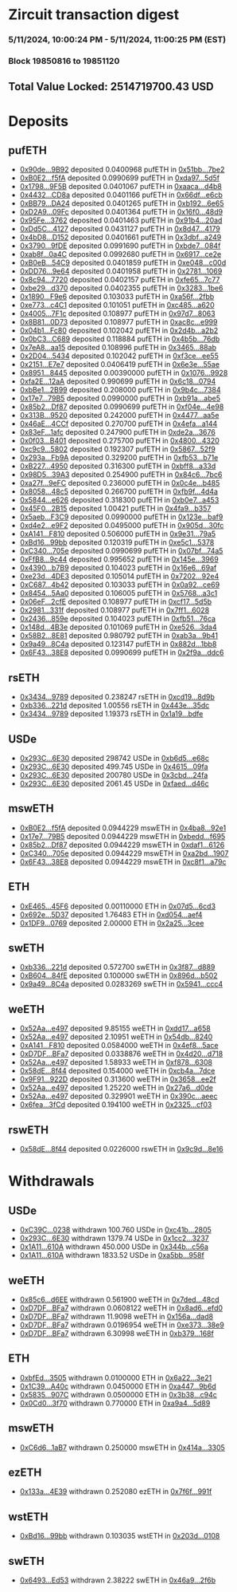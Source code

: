 # Zircuit transaction digest
### 5/11/2024, 10:00:24 PM - 5/11/2024, 11:00:25 PM (EST)
### Block 19850816 to 19851120

## Total Value Locked: 2514719700.43 USD

# Deposits
## pufETH
- [0x90de...9B92](https://etherscan.io/address/0x90de73fD4903598Df418a6a53573D682a88e9B92) deposited 0.0400968 pufETH in [0x51bb...7be2](https://etherscan.io/tx/0x90de73fD4903598Df418a6a53573D682a88e9B92)
- [0xB0E2...f5fA](https://etherscan.io/address/0xB0E2Eb43e75b5b2a2075CE1d83C3CAE3EDC0f5fA) deposited 0.0990699 pufETH in [0xda97...5d5f](https://etherscan.io/tx/0xB0E2Eb43e75b5b2a2075CE1d83C3CAE3EDC0f5fA)
- [0x1798...9F5B](https://etherscan.io/address/0x179842659dD1B3fE296050e9684Dc30457f69F5B) deposited 0.0401067 pufETH in [0xaaca...d4b8](https://etherscan.io/tx/0x179842659dD1B3fE296050e9684Dc30457f69F5B)
- [0x4432...CD8a](https://etherscan.io/address/0x44326Be2Ae6f3aB4b7F55AFa233f2BCF8922CD8a) deposited 0.0401166 pufETH in [0x66df...e6cb](https://etherscan.io/tx/0x44326Be2Ae6f3aB4b7F55AFa233f2BCF8922CD8a)
- [0xBB79...DA24](https://etherscan.io/address/0xBB79707e78b70a9Bfd32F440065D8e4f3128DA24) deposited 0.0401265 pufETH in [0xb192...6e65](https://etherscan.io/tx/0xBB79707e78b70a9Bfd32F440065D8e4f3128DA24)
- [0xD2A9...09Fc](https://etherscan.io/address/0xD2A9FF249F58D0265AB8FE2b7dFE24d1E5f009Fc) deposited 0.0401364 pufETH in [0x16f0...48d9](https://etherscan.io/tx/0xD2A9FF249F58D0265AB8FE2b7dFE24d1E5f009Fc)
- [0x95Fe...3762](https://etherscan.io/address/0x95Fe961D7884653e4bc8F9D3c7339f08C4B03762) deposited 0.0401463 pufETH in [0x91b4...20ad](https://etherscan.io/tx/0x95Fe961D7884653e4bc8F9D3c7339f08C4B03762)
- [0xDd5C...4127](https://etherscan.io/address/0xDd5CB6Afee6e7f4085d85C6cC896FAE645184127) deposited 0.0431127 pufETH in [0x8d47...4179](https://etherscan.io/tx/0xDd5CB6Afee6e7f4085d85C6cC896FAE645184127)
- [0x4bD8...D152](https://etherscan.io/address/0x4bD85b15412E2B9a4A5b1dBFB3Ccd5d429e8D152) deposited 0.0401661 pufETH in [0x3dbf...a249](https://etherscan.io/tx/0x4bD85b15412E2B9a4A5b1dBFB3Ccd5d429e8D152)
- [0x3790...9fDE](https://etherscan.io/address/0x37905D6EF2F5b6bD4244bA9E9aF33E648B369fDE) deposited 0.0991690 pufETH in [0xbde7...084f](https://etherscan.io/tx/0x37905D6EF2F5b6bD4244bA9E9aF33E648B369fDE)
- [0xab8f...0a4C](https://etherscan.io/address/0xab8fc0f9F84527a72D63Fa7D4fa47f7A56B60a4C) deposited 0.0992680 pufETH in [0x6917...ce2e](https://etherscan.io/tx/0xab8fc0f9F84527a72D63Fa7D4fa47f7A56B60a4C)
- [0xB0eB...54C9](https://etherscan.io/address/0xB0eBD32E9f3FCd0aA993E074Ecac2c964dc554C9) deposited 0.0401859 pufETH in [0xe048...c00d](https://etherscan.io/tx/0xB0eBD32E9f3FCd0aA993E074Ecac2c964dc554C9)
- [0xDD76...9e64](https://etherscan.io/address/0xDD7600a1e96B4193f468432582AAA8d5e5489e64) deposited 0.0401958 pufETH in [0x2781...1069](https://etherscan.io/tx/0xDD7600a1e96B4193f468432582AAA8d5e5489e64)
- [0x8c94...7720](https://etherscan.io/address/0x8c94B2be67778144aca44da3baa81d21C7467720) deposited 0.0402157 pufETH in [0xfe65...7c77](https://etherscan.io/tx/0x8c94B2be67778144aca44da3baa81d21C7467720)
- [0xbe29...d370](https://etherscan.io/address/0xbe294d55AdA97a4716B76678ed12Fb68Cbcbd370) deposited 0.0402355 pufETH in [0x3283...1be6](https://etherscan.io/tx/0xbe294d55AdA97a4716B76678ed12Fb68Cbcbd370)
- [0x1890...F9e6](https://etherscan.io/address/0x18909d2E3a5cCecA7a60DC63eE14d76C4898F9e6) deposited 0.103033 pufETH in [0xa56f...2fbb](https://etherscan.io/tx/0x18909d2E3a5cCecA7a60DC63eE14d76C4898F9e6)
- [0xe773...c4C1](https://etherscan.io/address/0xe7739bA7A33aC4d3829a2F5d5D2A06C6f422c4C1) deposited 0.101051 pufETH in [0xc485...a620](https://etherscan.io/tx/0xe7739bA7A33aC4d3829a2F5d5D2A06C6f422c4C1)
- [0x4005...7F1c](https://etherscan.io/address/0x40054C3C5984F73B2d67f11814F7c82F552E7F1c) deposited 0.108977 pufETH in [0x97d7...8063](https://etherscan.io/tx/0x40054C3C5984F73B2d67f11814F7c82F552E7F1c)
- [0x8B81...0D73](https://etherscan.io/address/0x8B811272f0f9c10f3eaa66d934A265F4a75f0D73) deposited 0.108977 pufETH in [0xac8c...e999](https://etherscan.io/tx/0x8B811272f0f9c10f3eaa66d934A265F4a75f0D73)
- [0x04b1...Fc80](https://etherscan.io/address/0x04b1d701D30Fb38C5e8119E373e6A83c1C22Fc80) deposited 0.102042 pufETH in [0x2d4b...a2b2](https://etherscan.io/tx/0x04b1d701D30Fb38C5e8119E373e6A83c1C22Fc80)
- [0x0bC3...C689](https://etherscan.io/address/0x0bC3244E0297011D4DC7953F7C37f2f5Ec20C689) deposited 0.118884 pufETH in [0x4b5b...76db](https://etherscan.io/tx/0x0bC3244E0297011D4DC7953F7C37f2f5Ec20C689)
- [0x7eA8...aa15](https://etherscan.io/address/0x7eA84686447E20F8FCD82b6d3E0b926bF10baa15) deposited 0.108996 pufETH in [0x3465...88ab](https://etherscan.io/tx/0x7eA84686447E20F8FCD82b6d3E0b926bF10baa15)
- [0x2D04...5434](https://etherscan.io/address/0x2D04cA1A7d156e02a5d7a132317209609e335434) deposited 0.102042 pufETH in [0xf3ce...ee55](https://etherscan.io/tx/0x2D04cA1A7d156e02a5d7a132317209609e335434)
- [0x2151...E7e7](https://etherscan.io/address/0x2151Db13bEd088510ED4193Cc2C6aB1e42FaE7e7) deposited 0.0406419 pufETH in [0x6e3e...55ae](https://etherscan.io/tx/0x2151Db13bEd088510ED4193Cc2C6aB1e42FaE7e7)
- [0x8951...8445](https://etherscan.io/address/0x8951b0a1ECaDa6454D2206076B6d47BD086d8445) deposited 0.00390000 pufETH in [0x1076...9928](https://etherscan.io/tx/0x8951b0a1ECaDa6454D2206076B6d47BD086d8445)
- [0xfa2E...12aA](https://etherscan.io/address/0xfa2EB5d24D36FD948599d0dB60e5c92E269512aA) deposited 0.990699 pufETH in [0x6c18...0794](https://etherscan.io/tx/0xfa2EB5d24D36FD948599d0dB60e5c92E269512aA)
- [0xbBe1...2B99](https://etherscan.io/address/0xbBe1db586376A2aaA379A0Df3abCb99e35232B99) deposited 0.208000 pufETH in [0x9b4c...7384](https://etherscan.io/tx/0xbBe1db586376A2aaA379A0Df3abCb99e35232B99)
- [0x17e7...79B5](https://etherscan.io/address/0x17e71700383DD9D39509bAe6C5F993983FBD79B5) deposited 0.0990000 pufETH in [0xb91a...abe5](https://etherscan.io/tx/0x17e71700383DD9D39509bAe6C5F993983FBD79B5)
- [0x85b2...Df87](https://etherscan.io/address/0x85b250628aFFCa55ED0F2B769d68c72C5329Df87) deposited 0.0990699 pufETH in [0xf04e...4e98](https://etherscan.io/tx/0x85b250628aFFCa55ED0F2B769d68c72C5329Df87)
- [0x313B...9520](https://etherscan.io/address/0x313B4501A03029d960ce23ce8A26925B781a9520) deposited 0.242000 pufETH in [0x4477...aa5e](https://etherscan.io/tx/0x313B4501A03029d960ce23ce8A26925B781a9520)
- [0x46aE...4CCf](https://etherscan.io/address/0x46aEA3FdA2549C2F5f7A0C9b601193c8667C4CCf) deposited 0.270700 pufETH in [0x4efa...a144](https://etherscan.io/tx/0x46aEA3FdA2549C2F5f7A0C9b601193c8667C4CCf)
- [0x83eF...1afc](https://etherscan.io/address/0x83eFe92261B26399C9FE5e05B12538aD987d1afc) deposited 0.247900 pufETH in [0xde2a...3676](https://etherscan.io/tx/0x83eFe92261B26399C9FE5e05B12538aD987d1afc)
- [0x0f03...B401](https://etherscan.io/address/0x0f03686E67BDc2f2b34cbd2140fbaD6E90c6B401) deposited 0.275700 pufETH in [0x4800...4320](https://etherscan.io/tx/0x0f03686E67BDc2f2b34cbd2140fbaD6E90c6B401)
- [0xc9c9...5802](https://etherscan.io/address/0xc9c9A3b8b946CA9D858679A11eB5C297e8a05802) deposited 0.192307 pufETH in [0x5867...52f9](https://etherscan.io/tx/0xc9c9A3b8b946CA9D858679A11eB5C297e8a05802)
- [0x293a...Fb9A](https://etherscan.io/address/0x293aD2BcEb4a83D7534262b25a4099a79Cd0Fb9A) deposited 0.329200 pufETH in [0xfb53...b71e](https://etherscan.io/tx/0x293aD2BcEb4a83D7534262b25a4099a79Cd0Fb9A)
- [0xB227...4950](https://etherscan.io/address/0xB22748BE70Dc9B846192324a199f59454c454950) deposited 0.316300 pufETH in [0xbff8...a33d](https://etherscan.io/tx/0xB22748BE70Dc9B846192324a199f59454c454950)
- [0x98D5...39A3](https://etherscan.io/address/0x98D529cD15b0E7e33d325A69CC52d6e0c92639A3) deposited 0.254900 pufETH in [0x84c6...7bc6](https://etherscan.io/tx/0x98D529cD15b0E7e33d325A69CC52d6e0c92639A3)
- [0xa27f...9eFC](https://etherscan.io/address/0xa27fcFF27Cb7DC4BbfAe77133c9e7F2501289eFC) deposited 0.236000 pufETH in [0x0c4e...b485](https://etherscan.io/tx/0xa27fcFF27Cb7DC4BbfAe77133c9e7F2501289eFC)
- [0x8058...48c5](https://etherscan.io/address/0x8058aE59Fc5A0D9EAc7880a175b077F0ac5948c5) deposited 0.266700 pufETH in [0xfb9f...4d4a](https://etherscan.io/tx/0x8058aE59Fc5A0D9EAc7880a175b077F0ac5948c5)
- [0x5844...e626](https://etherscan.io/address/0x584462c715bB9b47aD9dc2350891c3D5f168e626) deposited 0.318300 pufETH in [0xb0e7...a453](https://etherscan.io/tx/0x584462c715bB9b47aD9dc2350891c3D5f168e626)
- [0x45F0...2B15](https://etherscan.io/address/0x45F055553Eb4A91F4DB1ecF89682cB90b4482B15) deposited 1.00421 pufETH in [0x4fa9...b357](https://etherscan.io/tx/0x45F055553Eb4A91F4DB1ecF89682cB90b4482B15)
- [0x5aeb...F3C9](https://etherscan.io/address/0x5aeb8b04F4316701d37a1d8562c5eD6bab46F3C9) deposited 0.0990000 pufETH in [0x123e...baf9](https://etherscan.io/tx/0x5aeb8b04F4316701d37a1d8562c5eD6bab46F3C9)
- [0xd4e2...e9F2](https://etherscan.io/address/0xd4e251A2fCdE05F0d97d00ec76990B1c75d6e9F2) deposited 0.0495000 pufETH in [0x905d...30fc](https://etherscan.io/tx/0xd4e251A2fCdE05F0d97d00ec76990B1c75d6e9F2)
- [0xA141...F810](https://etherscan.io/address/0xA1411c844D09C5818Cfa5C95e10c5e41C05CF810) deposited 0.506000 pufETH in [0x9e31...79a5](https://etherscan.io/tx/0xA1411c844D09C5818Cfa5C95e10c5e41C05CF810)
- [0xBd16...99bb](https://etherscan.io/address/0xBd161ae04CB5a5Da4057E8B83cEc91741d8b99bb) deposited 0.120319 pufETH in [0xe5c1...5378](https://etherscan.io/tx/0xBd161ae04CB5a5Da4057E8B83cEc91741d8b99bb)
- [0xC340...705e](https://etherscan.io/address/0xC34071d4faf82e6F9e8B650924485116F393705e) deposited 0.0990699 pufETH in [0x07bf...74a5](https://etherscan.io/tx/0xC34071d4faf82e6F9e8B650924485116F393705e)
- [0xFfB8...9c44](https://etherscan.io/address/0xFfB8CdFD99b72B37CDfF07851D888833E7c89c44) deposited 0.995652 pufETH in [0x145e...3969](https://etherscan.io/tx/0xFfB8CdFD99b72B37CDfF07851D888833E7c89c44)
- [0x4390...b7B9](https://etherscan.io/address/0x43908AD0e877705fFBdE2d2770a2A276c333b7B9) deposited 0.104023 pufETH in [0x16e6...69af](https://etherscan.io/tx/0x43908AD0e877705fFBdE2d2770a2A276c333b7B9)
- [0xe23d...4DE3](https://etherscan.io/address/0xe23dcEBCc4E6843Bf3a29f8d53CD0dF4e4284DE3) deposited 0.105014 pufETH in [0x7202...92e4](https://etherscan.io/tx/0xe23dcEBCc4E6843Bf3a29f8d53CD0dF4e4284DE3)
- [0xC687...4b42](https://etherscan.io/address/0xC6879E7B71e3de1a0eF5D3035a37426e06E14b42) deposited 0.103033 pufETH in [0x0a92...ce69](https://etherscan.io/tx/0xC6879E7B71e3de1a0eF5D3035a37426e06E14b42)
- [0x8454...5Aa0](https://etherscan.io/address/0x84547d7B37A3A838f5D448C27deBc36175685Aa0) deposited 0.106005 pufETH in [0x5768...a3c1](https://etherscan.io/tx/0x84547d7B37A3A838f5D448C27deBc36175685Aa0)
- [0x06eF...2cfE](https://etherscan.io/address/0x06eF538b7832aaF83b938A5d84E6c653101b2cfE) deposited 0.108977 pufETH in [0xcf17...5d5b](https://etherscan.io/tx/0x06eF538b7832aaF83b938A5d84E6c653101b2cfE)
- [0x2981...331f](https://etherscan.io/address/0x2981F7d85e543C82F695025596Cdda25879e331f) deposited 0.108977 pufETH in [0x7ff1...6028](https://etherscan.io/tx/0x2981F7d85e543C82F695025596Cdda25879e331f)
- [0x2436...859e](https://etherscan.io/address/0x2436a2513584D136C983FB95eB0b8fc170d0859e) deposited 0.104023 pufETH in [0xfb51...76ca](https://etherscan.io/tx/0x2436a2513584D136C983FB95eB0b8fc170d0859e)
- [0x148d...4B3e](https://etherscan.io/address/0x148d41914F2ffb76676aF9E37aBE8d810c384B3e) deposited 0.101069 pufETH in [0xe526...3da4](https://etherscan.io/tx/0x148d41914F2ffb76676aF9E37aBE8d810c384B3e)
- [0x58B2...8E81](https://etherscan.io/address/0x58B2fbDF22DB432e2C5ce652497eFdA1E5058E81) deposited 0.980792 pufETH in [0xab3a...9b41](https://etherscan.io/tx/0x58B2fbDF22DB432e2C5ce652497eFdA1E5058E81)
- [0x9a49...8C4a](https://etherscan.io/address/0x9a49575D906cf471a72A26BACc5Ecd550BdF8C4a) deposited 0.123147 pufETH in [0x882d...1bb8](https://etherscan.io/tx/0x9a49575D906cf471a72A26BACc5Ecd550BdF8C4a)
- [0x6F43...38E8](https://etherscan.io/address/0x6F43F896619025e4B08A95417cAdE8Dd070f38E8) deposited 0.0990699 pufETH in [0x2f9a...ddc6](https://etherscan.io/tx/0x6F43F896619025e4B08A95417cAdE8Dd070f38E8)
## rsETH
- [0x3434...9789](https://etherscan.io/address/0x34349c5569e7B846c3558961552D2202760A9789) deposited 0.238247 rsETH in [0xcd19...8d9b](https://etherscan.io/tx/0x34349c5569e7B846c3558961552D2202760A9789)
- [0xb336...221d](https://etherscan.io/address/0xb336FDb31bcbe4d7af8d78365898c6D4F8d5221d) deposited 1.00556 rsETH in [0x443e...35dc](https://etherscan.io/tx/0xb336FDb31bcbe4d7af8d78365898c6D4F8d5221d)
- [0x3434...9789](https://etherscan.io/address/0x34349c5569e7B846c3558961552D2202760A9789) deposited 1.19373 rsETH in [0x1a19...bdfe](https://etherscan.io/tx/0x34349c5569e7B846c3558961552D2202760A9789)
## USDe
- [0x293C...6E30](https://etherscan.io/address/0x293C6937D8D82e05B01335F7B33FBA0c8e256E30) deposited 298742 USDe in [0xb6d5...e68c](https://etherscan.io/tx/0x293C6937D8D82e05B01335F7B33FBA0c8e256E30)
- [0x293C...6E30](https://etherscan.io/address/0x293C6937D8D82e05B01335F7B33FBA0c8e256E30) deposited 499.745 USDe in [0x4615...09fa](https://etherscan.io/tx/0x293C6937D8D82e05B01335F7B33FBA0c8e256E30)
- [0x293C...6E30](https://etherscan.io/address/0x293C6937D8D82e05B01335F7B33FBA0c8e256E30) deposited 200780 USDe in [0x3cbd...24fa](https://etherscan.io/tx/0x293C6937D8D82e05B01335F7B33FBA0c8e256E30)
- [0x293C...6E30](https://etherscan.io/address/0x293C6937D8D82e05B01335F7B33FBA0c8e256E30) deposited 2061.45 USDe in [0xfaed...d46c](https://etherscan.io/tx/0x293C6937D8D82e05B01335F7B33FBA0c8e256E30)
## mswETH
- [0xB0E2...f5fA](https://etherscan.io/address/0xB0E2Eb43e75b5b2a2075CE1d83C3CAE3EDC0f5fA) deposited 0.0944229 mswETH in [0x4ba8...92e1](https://etherscan.io/tx/0xB0E2Eb43e75b5b2a2075CE1d83C3CAE3EDC0f5fA)
- [0x17e7...79B5](https://etherscan.io/address/0x17e71700383DD9D39509bAe6C5F993983FBD79B5) deposited 0.0944229 mswETH in [0xbedd...f695](https://etherscan.io/tx/0x17e71700383DD9D39509bAe6C5F993983FBD79B5)
- [0x85b2...Df87](https://etherscan.io/address/0x85b250628aFFCa55ED0F2B769d68c72C5329Df87) deposited 0.0944229 mswETH in [0xdaf1...6126](https://etherscan.io/tx/0x85b250628aFFCa55ED0F2B769d68c72C5329Df87)
- [0xC340...705e](https://etherscan.io/address/0xC34071d4faf82e6F9e8B650924485116F393705e) deposited 0.0944229 mswETH in [0xa2bd...1907](https://etherscan.io/tx/0xC34071d4faf82e6F9e8B650924485116F393705e)
- [0x6F43...38E8](https://etherscan.io/address/0x6F43F896619025e4B08A95417cAdE8Dd070f38E8) deposited 0.0944229 mswETH in [0xc8f1...a79c](https://etherscan.io/tx/0x6F43F896619025e4B08A95417cAdE8Dd070f38E8)
## ETH
- [0xE465...45F6](https://etherscan.io/address/0xE465C853BB05b963aF24d5Ec574fC33EdAC445F6) deposited 0.00110000 ETH in [0x07d5...6cd3](https://etherscan.io/tx/0xE465C853BB05b963aF24d5Ec574fC33EdAC445F6)
- [0x692e...5D37](https://etherscan.io/address/0x692eD3EF2031073828855D82Af1C49F55a545D37) deposited 1.76483 ETH in [0xd054...aef4](https://etherscan.io/tx/0x692eD3EF2031073828855D82Af1C49F55a545D37)
- [0x1DF9...0769](https://etherscan.io/address/0x1DF9858517c79E19033B3cdFCd04B5abE8e10769) deposited 2.00000 ETH in [0x2a25...3cee](https://etherscan.io/tx/0x1DF9858517c79E19033B3cdFCd04B5abE8e10769)
## swETH
- [0xb336...221d](https://etherscan.io/address/0xb336FDb31bcbe4d7af8d78365898c6D4F8d5221d) deposited 0.572700 swETH in [0x3f87...d889](https://etherscan.io/tx/0xb336FDb31bcbe4d7af8d78365898c6D4F8d5221d)
- [0xB604...84fE](https://etherscan.io/address/0xB6043b72DB48554aeD3ce6e89204bd5fBC0E84fE) deposited 0.100000 swETH in [0x896d...b502](https://etherscan.io/tx/0xB6043b72DB48554aeD3ce6e89204bd5fBC0E84fE)
- [0x9a49...8C4a](https://etherscan.io/address/0x9a49575D906cf471a72A26BACc5Ecd550BdF8C4a) deposited 0.0283269 swETH in [0x5941...ccc4](https://etherscan.io/tx/0x9a49575D906cf471a72A26BACc5Ecd550BdF8C4a)
## weETH
- [0x52Aa...e497](https://etherscan.io/address/0x52Aa899454998Be5b000Ad077a46Bbe360F4e497) deposited 9.85155 weETH in [0xdd17...a658](https://etherscan.io/tx/0x52Aa899454998Be5b000Ad077a46Bbe360F4e497)
- [0x52Aa...e497](https://etherscan.io/address/0x52Aa899454998Be5b000Ad077a46Bbe360F4e497) deposited 2.10951 weETH in [0x54db...8240](https://etherscan.io/tx/0x52Aa899454998Be5b000Ad077a46Bbe360F4e497)
- [0xA141...F810](https://etherscan.io/address/0xA1411c844D09C5818Cfa5C95e10c5e41C05CF810) deposited 0.0584000 weETH in [0x4ef8...5ace](https://etherscan.io/tx/0xA1411c844D09C5818Cfa5C95e10c5e41C05CF810)
- [0xD7DF...BFa7](https://etherscan.io/address/0xD7DF7E085214743530afF339aFC420c7c720BFa7) deposited 0.0338876 weETH in [0x4d20...d718](https://etherscan.io/tx/0xD7DF7E085214743530afF339aFC420c7c720BFa7)
- [0x52Aa...e497](https://etherscan.io/address/0x52Aa899454998Be5b000Ad077a46Bbe360F4e497) deposited 1.58933 weETH in [0xf878...6308](https://etherscan.io/tx/0x52Aa899454998Be5b000Ad077a46Bbe360F4e497)
- [0x58dE...8f44](https://etherscan.io/address/0x58dE0245606F9437faAD89dcc144eE0c31618f44) deposited 0.154000 weETH in [0xcb4a...7dce](https://etherscan.io/tx/0x58dE0245606F9437faAD89dcc144eE0c31618f44)
- [0x9F91...922D](https://etherscan.io/address/0x9F91eB8aba88De0805CFcff8285542e94d29922D) deposited 0.313600 weETH in [0x3658...ee2f](https://etherscan.io/tx/0x9F91eB8aba88De0805CFcff8285542e94d29922D)
- [0x52Aa...e497](https://etherscan.io/address/0x52Aa899454998Be5b000Ad077a46Bbe360F4e497) deposited 1.25220 weETH in [0x27a6...d0de](https://etherscan.io/tx/0x52Aa899454998Be5b000Ad077a46Bbe360F4e497)
- [0x52Aa...e497](https://etherscan.io/address/0x52Aa899454998Be5b000Ad077a46Bbe360F4e497) deposited 0.329901 weETH in [0x390c...aeec](https://etherscan.io/tx/0x52Aa899454998Be5b000Ad077a46Bbe360F4e497)
- [0x6fea...3fCd](https://etherscan.io/address/0x6fea9147F01894CF6441C6804A30c78a68023fCd) deposited 0.194100 weETH in [0x2325...cf03](https://etherscan.io/tx/0x6fea9147F01894CF6441C6804A30c78a68023fCd)
## rswETH
- [0x58dE...8f44](https://etherscan.io/address/0x58dE0245606F9437faAD89dcc144eE0c31618f44) deposited 0.0226000 rswETH in [0x9c9d...8e16](https://etherscan.io/tx/0x58dE0245606F9437faAD89dcc144eE0c31618f44)
# Withdrawals
## USDe
- [0xC39C...0238](https://etherscan.io/address/0xC39C6b16b0e614349c4ccc1c5434C78db1b10238) withdrawn 100.760 USDe in [0xc41b...2805](https://etherscan.io/tx/0xC39C6b16b0e614349c4ccc1c5434C78db1b10238)
- [0x293C...6E30](https://etherscan.io/address/0x293C6937D8D82e05B01335F7B33FBA0c8e256E30) withdrawn 1379.74 USDe in [0x1cc2...3237](https://etherscan.io/tx/0x293C6937D8D82e05B01335F7B33FBA0c8e256E30)
- [0x1A11...610A](https://etherscan.io/address/0x1A1104edd92F68c657CB108aCd3132827CDb610A) withdrawn 450.000 USDe in [0x344b...c56a](https://etherscan.io/tx/0x1A1104edd92F68c657CB108aCd3132827CDb610A)
- [0x1A11...610A](https://etherscan.io/address/0x1A1104edd92F68c657CB108aCd3132827CDb610A) withdrawn 1833.52 USDe in [0xa5bb...958f](https://etherscan.io/tx/0x1A1104edd92F68c657CB108aCd3132827CDb610A)
## weETH
- [0x85c6...d6EE](https://etherscan.io/address/0x85c6A5065811Babda3316B761ADc0c939A0bd6EE) withdrawn 0.561900 weETH in [0x7ded...48cd](https://etherscan.io/tx/0x85c6A5065811Babda3316B761ADc0c939A0bd6EE)
- [0xD7DF...BFa7](https://etherscan.io/address/0xD7DF7E085214743530afF339aFC420c7c720BFa7) withdrawn 0.0608122 weETH in [0x8ad6...efd0](https://etherscan.io/tx/0xD7DF7E085214743530afF339aFC420c7c720BFa7)
- [0xD7DF...BFa7](https://etherscan.io/address/0xD7DF7E085214743530afF339aFC420c7c720BFa7) withdrawn 11.9098 weETH in [0x156a...dad8](https://etherscan.io/tx/0xD7DF7E085214743530afF339aFC420c7c720BFa7)
- [0xD7DF...BFa7](https://etherscan.io/address/0xD7DF7E085214743530afF339aFC420c7c720BFa7) withdrawn 0.0196954 weETH in [0xe373...38e9](https://etherscan.io/tx/0xD7DF7E085214743530afF339aFC420c7c720BFa7)
- [0xD7DF...BFa7](https://etherscan.io/address/0xD7DF7E085214743530afF339aFC420c7c720BFa7) withdrawn 6.30998 weETH in [0xb379...168f](https://etherscan.io/tx/0xD7DF7E085214743530afF339aFC420c7c720BFa7)
## ETH
- [0xbfEd...3505](https://etherscan.io/address/0xbfEd2D8075b0A7Defd6B1bB69d96fB2dC2e83505) withdrawn 0.0100000 ETH in [0x6a22...3e21](https://etherscan.io/tx/0xbfEd2D8075b0A7Defd6B1bB69d96fB2dC2e83505)
- [0x1C39...A40c](https://etherscan.io/address/0x1C396f3d36BC0F94fCccF5D1FEbc0fDD218aA40c) withdrawn 0.0450000 ETH in [0xa447...9b6d](https://etherscan.io/tx/0x1C396f3d36BC0F94fCccF5D1FEbc0fDD218aA40c)
- [0x5835...907C](https://etherscan.io/address/0x5835D56763A595404044563f2547c7cd84e1907C) withdrawn 0.0500000 ETH in [0x3b38...c94c](https://etherscan.io/tx/0x5835D56763A595404044563f2547c7cd84e1907C)
- [0x0Cd0...3f70](https://etherscan.io/address/0x0Cd0e7FB80424A120a5D47E1619C15458b203f70) withdrawn 0.770000 ETH in [0xa9a4...5d89](https://etherscan.io/tx/0x0Cd0e7FB80424A120a5D47E1619C15458b203f70)
## mswETH
- [0xC6d6...1aB7](https://etherscan.io/address/0xC6d6c14193A79842105dD283a36Ba4313fD41aB7) withdrawn 0.250000 mswETH in [0x414a...3305](https://etherscan.io/tx/0xC6d6c14193A79842105dD283a36Ba4313fD41aB7)
## ezETH
- [0x133a...4E39](https://etherscan.io/address/0x133a3d8c7628bbAB127A668E773Fbd1cDAC34E39) withdrawn 0.252080 ezETH in [0x7f6f...991f](https://etherscan.io/tx/0x133a3d8c7628bbAB127A668E773Fbd1cDAC34E39)
## wstETH
- [0xBd16...99bb](https://etherscan.io/address/0xBd161ae04CB5a5Da4057E8B83cEc91741d8b99bb) withdrawn 0.103035 wstETH in [0x203d...0108](https://etherscan.io/tx/0xBd161ae04CB5a5Da4057E8B83cEc91741d8b99bb)
## swETH
- [0x6493...Ed53](https://etherscan.io/address/0x6493353D3c3b91f031cc167a9511c8715AF3Ed53) withdrawn 2.38222 swETH in [0x46a9...2f6b](https://etherscan.io/tx/0x6493353D3c3b91f031cc167a9511c8715AF3Ed53)
